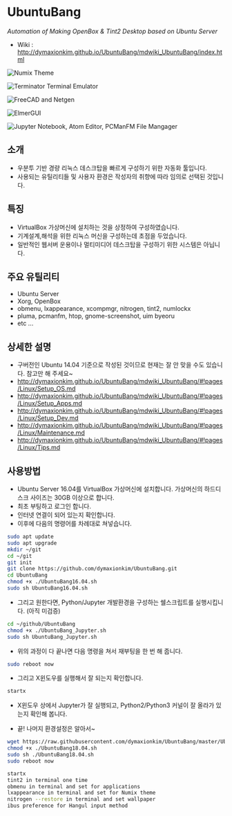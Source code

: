 # UbuntuBang
_Automation of Making OpenBox &amp; Tint2 Desktop based on Ubuntu Server_

* Wiki : <http://dymaxionkim.github.io/UbuntuBang/mdwiki_UbuntuBang/index.html>


![Numix Theme](https://cloud.githubusercontent.com/assets/12775748/11458097/81a3e3f4-96fc-11e5-8d66-7a009bf36585.png)

![Terminator Terminal Emulator](https://cloud.githubusercontent.com/assets/12775748/11458099/852898e4-96fc-11e5-8eae-90a0b5f22e00.png)

![FreeCAD and Netgen](https://cloud.githubusercontent.com/assets/12775748/11458100/9000d1e6-96fc-11e5-96a5-0d7cc24c7e91.png)

![ElmerGUI](https://cloud.githubusercontent.com/assets/12775748/11458103/a1ec281a-96fc-11e5-886c-3c88c63ea891.png)

![Jupyter Notebook, Atom Editor, PCManFM File Mangager](https://cloud.githubusercontent.com/assets/12775748/11455961/8b4a237a-96b9-11e5-90fc-0890beeb737e.png)


## 소개
* 우분투 기반 경량 리눅스 데스크탑을 빠르게 구성하기 위한 자동화 툴입니다.
* 사용되는 유틸리티들 및 사용자 환경은 작성자의 취향에 따라 임의로 선택된 것입니다.


## 특징
* VirtualBox 가상머신에 설치하는 것을 상정하여 구성하였습니다.
* 기계설계,해석을 위한 리눅스 머신을 구성하는데 초점을 두었습니다.
* 일반적인 웹서버 운용이나 멀티미디어 데스크탑을 구성하기 위한 시스템은 아닙니다.


## 주요 유틸리티
* Ubuntu Server
* Xorg, OpenBox
* obmenu, lxappearance, xcompmgr, nitrogen, tint2, numlockx
* pluma, pcmanfm, htop, gnome-screenshot, uim byeoru
* etc ...


## 상세한 설명
* 구버전인 Ubuntu 14.04 기준으로 작성된 것이므로 현재는 잘 안 맞을 수도 있습니다.  참고만 해 주세요~
* http://dymaxionkim.github.io/UbuntuBang/mdwiki_UbuntuBang/#!pages/Linux/Setup_OS.md
* http://dymaxionkim.github.io/UbuntuBang/mdwiki_UbuntuBang/#!pages/Linux/Setup_Apps.md
* http://dymaxionkim.github.io/UbuntuBang/mdwiki_UbuntuBang/#!pages/Linux/Setup_Dev.md
* http://dymaxionkim.github.io/UbuntuBang/mdwiki_UbuntuBang/#!pages/Linux/Maintenance.md
* http://dymaxionkim.github.io/UbuntuBang/mdwiki_UbuntuBang/#!pages/Linux/Tips.md


## 사용방법
* Ubuntu Server 16.04를 VirtualBox 가상머신에 설치합니다.  가상머신의 하드디스크 사이즈는 30GB 이상으로 합니다.
* 최초 부팅하고 로그인 합니다.
* 인터넷 연결이 되어 있는지 확인합니다.
* 이후에 다음의 명령어를 차례대로 쳐넣습니다.
```bash
sudo apt update
sudo apt upgrade
mkdir ~/git
cd ~/git
git init
git clone https://github.com/dymaxionkim/UbuntuBang.git
cd UbuntuBang
chmod +x ./UbuntuBang16.04.sh
sudo sh UbuntuBang16.04.sh
```

* 그리고 원한다면, Python/Jupyter 개발환경을 구성하는 쉘스크립트를 실행시킵니다. (아직 미검증)
```bash
cd ~/github/UbuntuBang
chmod +x ./UbuntuBang_Jupyter.sh
sudo sh UbuntuBang_Jupyter.sh
```

* 위의 과정이 다 끝나면 다음 명령을 쳐서 재부팅을 한 번 해 줍니다.
```bash
sudo reboot now
```

* 그리고 X윈도우를 실행해서 잘 되는지 확인합니다.
```bash
startx
```

* X윈도우 상에서 Jupyter가 잘 실행되고, Python2/Python3 커널이 잘 올라가 있는지 확인해 봅니다.

* 끝!  나머지 환경설정은 알아서~





```bash
wget https://raw.githubusercontent.com/dymaxionkim/UbuntuBang/master/UbuntuBang18.04.sh
chmod +x ./UbuntuBang18.04.sh
sudo sh ./UbuntuBang18.04.sh
sudo reboot now

startx
tint2 in terminal one time
obmenu in terminal and set for applications
lxappearance in terminal and set for Numix theme
nitrogen --restore in terminal and set wallpaper
ibus preference for Hangul input method
```

